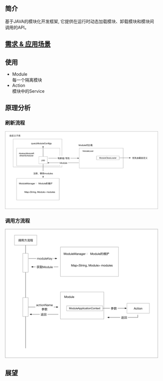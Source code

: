 ## 简介
基于JAVA的模块化开发框架, 它提供在运行时动态加载模块、卸载模块和模块间调用的API。

## [需求 & 应用场景](https://github.com/alibaba/jarslink/wiki/index-cn)

## 使用

- Module   
    每一个隔离模块
- Action  
    模块中的Service


## 原理分析

### 刷新流程
![](jarlinks-刷新流程.png)

### 调用方流程
![](jarlinks-调用.png)


## 展望